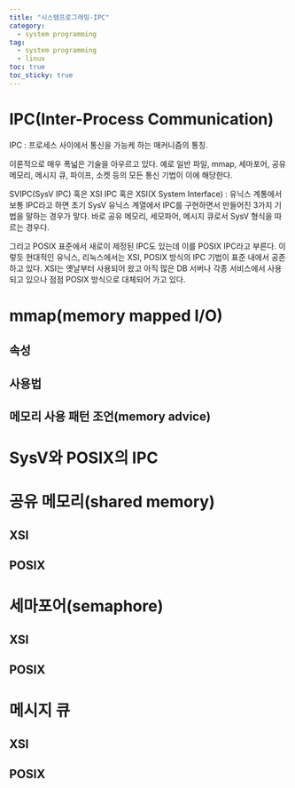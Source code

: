 ```yaml
---
title: "시스템프로그래밍-IPC"
category:
  - system programming
tag:
  - system programming
  - linux
toc: true
toc_sticky: true
---
```


# IPC(Inter-Process Communication)

IPC : 프로세스 사이에서 통신을 가능케 하는 매커니즘의 통칭.

이론적으로 매우 폭넓은 기술을 아우르고 있다. 예로 일반 파일, mmap, 세마포어, 공유 메모리, 메시지 큐, 파이프, 소켓 등의 모든 통신 기법이 이에 해당한다.

SVIPC(SysV IPC) 혹은 XSI IPC 혹은 XSI(X System Interface) : 유닉스 계통에서 보통 IPC라고 하면 초기 SysV 유닉스 계열에서 IPC를 구현하면서 만들어진 3가지 기법을 말하는 경우가 맣다. 바로 공유 메모리, 세모파어, 메시지 큐로서 SysV 형식을 따르는 경우다.

그리고 POSIX 표준에서 새로이 제정된 IPC도 있는데 이를 POSIX IPC라고 부른다. 이렇듯 현대적인 유닉스, 리눅스에서는 XSI, POSIX 방식의 IPC 기법이 표준 내에서 공존하고 있다. XSI는 옛날부터 사용되어 왔고 아직 많은 DB 서버나 각종 서비스에서 사용되고 있으나 점점 POSIX 방식으로 대체되어 가고 있다.




# mmap(memory mapped I/O)



## 속성



## 사용법



## 메모리 사용 패턴 조언(memory advice)



# SysV와 POSIX의 IPC



# 공유 메모리(shared memory)



## XSI



## POSIX



# 세마포어(semaphore)



## XSI



## POSIX



# 메시지 큐



## XSI



## POSIX
























